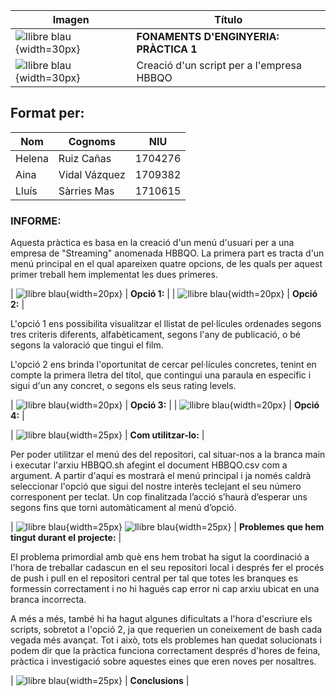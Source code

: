 | Imagen | Título |
|--------|--------|
| ![llibre blau](https://images.emojiterra.com/google/android-12l/512px/1f4d8.png){width=30px} | **FONAMENTS D'ENGINYERIA: PRÀCTICA 1** |
| ![llibre blau](https://images.emojiterra.com/google/android-12l/512px/1f4d8.png){width=30px} | Creació d'un script per a l'empresa HBBQO |

## Format per:

| Nom    | Cognoms        | NIU     |
|--------|----------------|---------|
| Helena | Ruiz Cañas     | 1704276 |
| Aina   | Vidal Vázquez  | 1709382 |
| Lluís  | Sàrries Mas    | 1710615 |

### INFORME:

Aquesta pràctica es basa en la creació d'un menú d'usuari per a una empresa de "Streaming" anomenada HBBQO. La primera part es tracta d'un menú principal en el qual apareixen quatre opcions, de les quals per aquest primer treball hem implementat les dues primeres.

| ![llibre blau](https://images.emojiterra.com/google/android-12l/512px/1f50d.png){width=20px} | **Opció 1:** |
| ![llibre blau](https://files.cults3d.com/uploaders/20952150/illustration-file/cb813a37-f669-416c-a71b-9a83d46d30a5/pngwing.com-2022-02-20T094741.225.png){width=20px} | **Opció 2:** |

L'opció 1 ens possibilita visualitzar el llistat de pel·lícules ordenades segons tres criteris diferents, alfabèticament, segons l'any de publicació, o bé segons la valoració que tingui el film.

L'opció 2 ens brinda l'oportunitat de cercar pel·lícules concretes, tenint en compte la primera lletra del títol, que contingui una paraula en específic i sigui d'un any concret, o segons els seus rating levels.

| ![llibre blau](https://images.emojiterra.com/google/android-12l/512px/1f50d.png){width=20px} | **Opció 3:** |
| ![llibre blau](https://images.emojiterra.com/google/android-12l/512px/1f50d.png){width=20px} | **Opció 4:** |

| ![llibre blau](https://media.istockphoto.com/id/1162198273/es/vector/dise%C3%B1o-de-ilustraci%C3%B3n-vectorial-plana-icono-de-signo-de-interrogaci%C3%B3n.jpg?s=612x612&w=0&k=20&c=ZP_KrHAiZiMLttztdGIegaJlNhBYCvsyr0S9-irTTTM=){width=25px} | **Com utilitzar-lo:** |

Per poder utilitzar el menú des del repositori, cal situar-nos a la branca main i executar l'arxiu HBBQO.sh afegint el document HBBQO.csv com a argument. A partir d'aquí es mostrarà el menú principal i ja només caldrà seleccionar l'opció que sigui del nostre interès teclejant el seu número corresponent per teclat. Un cop finalitzada l’acció s’haurà d’esperar uns segons fins que torni automàticament al menú d’opció.

| ![llibre blau](https://cdn-icons-png.flaticon.com/512/257/257195.png){width=25px} ![llibre blau](https://cdn-icons-png.flaticon.com/512/550/550096.png){width=25px} | **Problemes que hem tingut durant el projecte:** |

El problema primordial amb què ens hem trobat ha sigut la coordinació a l'hora de treballar cadascun en el seu repositori local i després fer el procés de push i pull en el repositori central per tal que totes les branques es formessin correctament i no hi hagués cap error ni cap arxiu ubicat en una branca incorrecta.

A més a més, també hi ha hagut algunes dificultats a l'hora d'escriure els scripts, sobretot a l'opció 2, ja que requerien un coneixement de bash cada vegada més avançat. Tot i això, tots els problemes han quedat solucionats i podem dir que la pràctica funciona correctament després d'hores de feina, pràctica i investigació sobre aquestes eines que eren noves per nosaltres.

| ![llibre blau](https://media.istockphoto.com/id/1162198273/es/vector/dise%C3%B1o-de-ilustraci%C3%B3n-vectorial-plana-icono-de-signo-de-interrogaci%C3%B3n.jpg?s=612x612&w=0&k=20&c=ZP_KrHAiZiMLttztdGIegaJlNhBYCvsyr0S9-irTTTM=){width=25px} | **Conclusions** |
